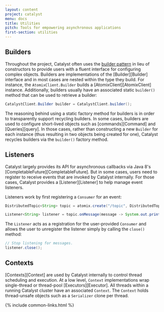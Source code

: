 ```yaml
---
layout: content
project: catalyst
menu: docs
title: Utilities
pitch: Tools for empowering asynchronous applications
first-section: utilities
---
```


## Builders

Throughout the project, Catalyst often uses the [builder pattern](https://en.wikipedia.org/wiki/Builder_pattern) in lieu of constructors to provide users with a fluent interface for configuring complex objects. Builders are implementations of the [Builder][Builder] interface and in most cases are nested within the type they build. For instance, the `AtomixClient.Builder` builds a [AtomixClient][AtomixClient] instance. Additionally, builders usually have an associated static `builder()` method that can be used to retrieve a builder:

```java
CatalystClient.Builder builder = CatalystClient.builder();
```

The reasoning behind using a static factory method for builders is in order to transparently support recycling builders. In some cases, builders are used to configure short-lived objects such as [commands][Command] and [Queries][query]. In those cases, rather than constructing a new `Builder` for each instance (thus resulting in two objects being created for one), Catalyst recycles builders via the `builder()` factory method.

## Listeners

Catalyst largely provides its API for asynchronous callbacks via Java 8's [CompletableFuture][CompletableFuture]. But in some cases, users need to register to receive events that are invoked by Catalyst internally. For those cases, Catalyst provides a [Listener][Listener] to help manage event listeners.

Listeners work by first registering a `Consumer` for an event:

```java
DistributedTopic<String> topic = atomix.create("/topic", DistributedTopic.class).get();

Listener<String> listener = topic.onMessage(message -> System.out.println("Received " + message)).get();
```

The `Listener` acts as a registration for the user-provided `Consumer` and allows the user to unregister the listener simply by calling the `close()` method:

```java
// Stop listening for messages.
listener.close();
```

## Contexts

[Contexts][Context] are used by Catalyst internally to control thread scheduling and execution. At a low level, `Context` implementations wrap single-thread or thread-pool [Executors][Executor]. All threads within a running Catalyst cluster have an associated `Context`. The `Context` holds thread-unsafe objects such as a `Serializer` clone per thread.

{% include common-links.html %}